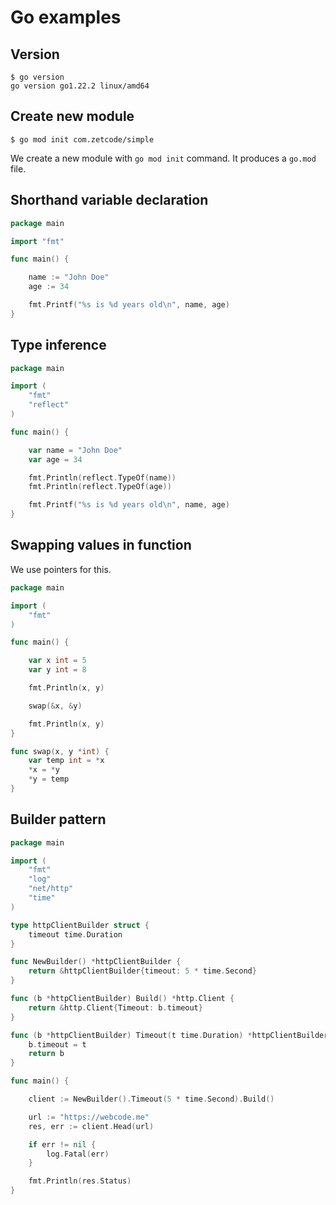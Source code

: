 # Go examples


## Version

```
$ go version
go version go1.22.2 linux/amd64
```

## Create new module 

```
$ go mod init com.zetcode/simple
```

We create a new module with `go mod init` command. It produces a `go.mod` file.

## Shorthand variable declaration 


```go
package main

import "fmt"

func main() {

    name := "John Doe"
    age := 34

    fmt.Printf("%s is %d years old\n", name, age)
}
```

## Type inference

```go
package main

import (
    "fmt"
    "reflect"
)

func main() {

    var name = "John Doe"
    var age = 34

    fmt.Println(reflect.TypeOf(name))
    fmt.Println(reflect.TypeOf(age))

    fmt.Printf("%s is %d years old\n", name, age)
}
```


## Swapping values in function

We use pointers for this.  

```go
package main

import (
	"fmt"
)

func main() {

	var x int = 5
	var y int = 8

	fmt.Println(x, y)

	swap(&x, &y)

	fmt.Println(x, y)
}

func swap(x, y *int) {
	var temp int = *x
	*x = *y
	*y = temp
}
```

## Builder pattern 

```go
package main

import (
    "fmt"
    "log"
    "net/http"
    "time"
)

type httpClientBuilder struct {
    timeout time.Duration
}

func NewBuilder() *httpClientBuilder {
    return &httpClientBuilder{timeout: 5 * time.Second}
}

func (b *httpClientBuilder) Build() *http.Client {
    return &http.Client{Timeout: b.timeout}
}

func (b *httpClientBuilder) Timeout(t time.Duration) *httpClientBuilder {
    b.timeout = t
    return b
}

func main() {

    client := NewBuilder().Timeout(5 * time.Second).Build()

    url := "https://webcode.me"
    res, err := client.Head(url)

    if err != nil {
        log.Fatal(err)
    }

    fmt.Println(res.Status)
}
```
